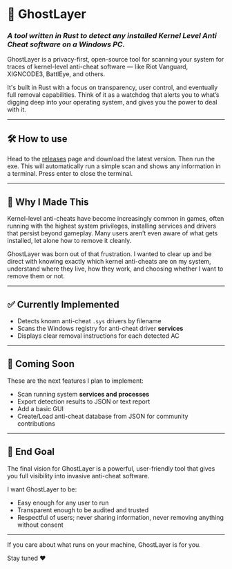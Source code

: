 # 👻 GhostLayer
### _A tool written in Rust to detect any installed Kernel Level Anti Cheat software on a Windows PC._

GhostLayer is a privacy-first, open-source tool for scanning your system for traces of kernel-level anti-cheat software — like Riot Vanguard, XIGNCODE3, BattlEye, and others.

It's built in Rust with a focus on transparency, user control, and eventually full removal capabilities. Think of it as a watchdog that alerts you to what’s digging deep into your operating system, and gives you the power to deal with it.

---

## 🛠️ How to use

Head to the [releases](https://github.com/L1ghth0us3/GhostLayer/releases) page and download the latest version.
Then run the exe.
This will automatically run a simple scan and shows any information in a terminal.
Press enter to close the terminal.

---

## 🧠 Why I Made This

Kernel-level anti-cheats have become increasingly common in games, often running with the highest system privileges, installing services and drivers that persist beyond gameplay. Many users aren’t even aware of what gets installed, let alone how to remove it cleanly.

GhostLayer was born out of that frustration. I wanted to clear up and be direct with knowing exactly which kernel anti-cheats are on my system, understand where they live, how they work, and choosing whether I want to remove them or not.

---

## ✅ Currently Implemented

- Detects known anti-cheat `.sys` drivers by filename
- Scans the Windows registry for anti-cheat driver **services**
- Displays clear removal instructions for each detected AC

---

## 🧰️ Coming Soon

These are the next features I plan to implement:

- Scan running system **services and processes**
- Export detection results to JSON or text report
- Add a basic GUI
- Create/Load anti-cheat database from JSON for community contributions

---

## 🎯 End Goal

The final vision for GhostLayer is a powerful, user-friendly tool that gives you full visibility into invasive anti-cheat software.

I want GhostLayer to be:
- Easy enough for any user to run
- Transparent enough to be audited and trusted
- Respectful of users; never sharing information, never removing anything without consent

---

If you care about what runs on your machine, GhostLayer is for you.

Stay tuned ♥
